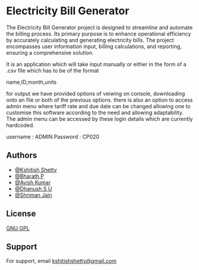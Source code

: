 
# Electricity Bill Generator

The Electricity Bill Generator project is designed to streamline and automate the billing process. Its primary purpose is to enhance operational efficiency by accurately calculating and generating electricity bills. The project encompasses user information input, billing calculations, and reporting, ensuring a comprehensive solution.

It is an application which will take input manually or either in the form of a .csv file which has to be of the format

name,ID,month,units

for output we have provided options of veiwing on console, downloading onto an file or both of the previous options.
there is also an option to access admin menu where tariff rate and due date can be changed allowing one to customise this software according to the need and allowing adaptability.
The admin menu can be accessed by these login details which are currently hardcoded.

username : ADMIN
Password : CP020

## Authors

- [@Kshitish Shetty](https://www.github.com/kshitish-shetty)
- [@Bharath P](https://www.github.com/bharathpofficial)
- [@Avish Kumar](https://www.github.com/AK0728)
- [@Dhanush S U](https://www.github.com/dhanush182003)
- [@Shriman Jain](https://www.github.com/Shriman-Jain)

## License

[GNU GPL ](https://www.gnu.org/licenses/)


## Support

For support, email kshitishshetty@gmail.com

